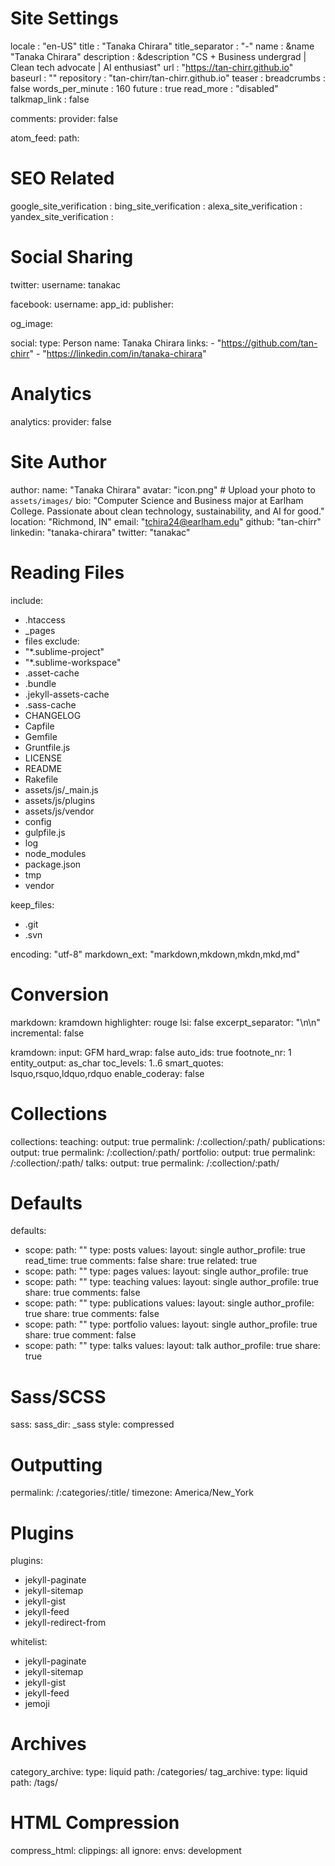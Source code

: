 # Site Settings
locale                   : "en-US"
title                    : "Tanaka Chirara"
title_separator          : "-"
name                     : &name "Tanaka Chirara"
description              : &description "CS + Business undergrad | Clean tech advocate | AI enthusiast"
url                      : "https://tan-chirr.github.io"
baseurl                  : ""
repository               : "tan-chirr/tan-chirr.github.io"
teaser                   :
breadcrumbs              : false
words_per_minute         : 160
future                   : true
read_more                : "disabled"
talkmap_link             : false

comments:
  provider: false

atom_feed:
  path: 

# SEO Related
google_site_verification :
bing_site_verification   :
alexa_site_verification  :
yandex_site_verification :

# Social Sharing
twitter:
  username: tanakac

facebook:
  username:
  app_id:
  publisher:

og_image: 

social:
  type: Person
  name: Tanaka Chirara
  links:
    - "https://github.com/tan-chirr"
    - "https://linkedin.com/in/tanaka-chirara"

# Analytics
analytics:
  provider: false

# Site Author
author:
  name: "Tanaka Chirara"
  avatar: "icon.png"  # Upload your photo to `assets/images/`
  bio: "Computer Science and Business major at Earlham College. Passionate about clean technology, sustainability, and AI for good."
  location: "Richmond, IN"
  email: "tchira24@earlham.edu"
  github: "tan-chirr"
  linkedin: "tanaka-chirara"
  twitter: "tanakac"

# Reading Files
include:
  - .htaccess
  - _pages
  - files
exclude:
  - "*.sublime-project"
  - "*.sublime-workspace"
  - .asset-cache
  - .bundle
  - .jekyll-assets-cache
  - .sass-cache
  - CHANGELOG
  - Capfile
  - Gemfile
  - Gruntfile.js
  - LICENSE
  - README
  - Rakefile
  - assets/js/_main.js
  - assets/js/plugins
  - assets/js/vendor
  - config
  - gulpfile.js
  - log
  - node_modules
  - package.json
  - tmp
  - vendor

keep_files:
  - .git
  - .svn

encoding: "utf-8"
markdown_ext: "markdown,mkdown,mkdn,mkd,md"

# Conversion
markdown: kramdown
highlighter: rouge
lsi: false
excerpt_separator: "\n\n"
incremental: false

kramdown:
  input: GFM
  hard_wrap: false
  auto_ids: true
  footnote_nr: 1
  entity_output: as_char
  toc_levels: 1..6
  smart_quotes: lsquo,rsquo,ldquo,rdquo
  enable_coderay: false

# Collections
collections:
  teaching:
    output: true
    permalink: /:collection/:path/
  publications:
    output: true
    permalink: /:collection/:path/
  portfolio:
    output: true
    permalink: /:collection/:path/
  talks:
    output: true
    permalink: /:collection/:path/

# Defaults
defaults:
  - scope:
      path: ""
      type: posts
    values:
      layout: single
      author_profile: true
      read_time: true
      comments: false
      share: true
      related: true
  - scope:
      path: ""
      type: pages
    values:
      layout: single
      author_profile: true
  - scope:
      path: ""
      type: teaching
    values:
      layout: single
      author_profile: true
      share: true
      comments: false
  - scope:
      path: ""
      type: publications
    values:
      layout: single
      author_profile: true
      share: true
      comments: false
  - scope:
      path: ""
      type: portfolio
    values:
      layout: single
      author_profile: true
      share: true
      comment: false
  - scope:
      path: ""
      type: talks
    values:
      layout: talk
      author_profile: true
      share: true

# Sass/SCSS
sass:
  sass_dir: _sass
  style: compressed

# Outputting
permalink: /:categories/:title/
timezone: America/New_York

# Plugins
plugins:
  - jekyll-paginate
  - jekyll-sitemap
  - jekyll-gist
  - jekyll-feed
  - jekyll-redirect-from

whitelist:
  - jekyll-paginate
  - jekyll-sitemap
  - jekyll-gist
  - jekyll-feed
  - jemoji

# Archives
category_archive:
  type: liquid
  path: /categories/
tag_archive:
  type: liquid
  path: /tags/

# HTML Compression
compress_html:
  clippings: all
  ignore:
    envs: development
